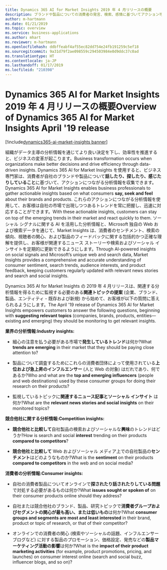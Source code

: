 ```yaml
---
title: Dynamics 365 AI for Market Insights 2019 年 4 月リリースの概要
description: ブランドや製品についての消費者の発言、検索、感情に基づいてアクション可能な分析情報を収集します。
author: m-hartmann
ms.date: 01/21/2019
ms.topic: overview
ms.service: business-applications
ms.author: mhart
ms.reviewer: m-hartmann
ms.openlocfilehash: ddbffeabf4af55ec82dd754e24fb191259c5ef18
ms.sourcegitcommit: 9a31d79f2ae098559c294503984e0d9ddc37c0ad
ms.translationtype: HT
ms.contentlocale: ja-JP
ms.lasthandoff: 01/17/2019
ms.locfileid: "210398"
---
```

#  <a name="overview-of-dynamics-365-ai-for-market-insights-april-19-release"></a><span data-ttu-id="0e85e-103">Dynamics 365 AI for Market Insights 2019 年 4 月リリースの概要</span><span class="sxs-lookup"><span data-stu-id="0e85e-103">Overview of Dynamics 365 AI for Market Insights April '19 release</span></span>
[!include[dynamics365-ai-market-insights banner](../../includes/dynamics365-ai-market-insights.md)]


<span data-ttu-id="0e85e-104">組織がデータ主導の分析情報を通じてより良い決定を下し、効率性を推進すると、ビジネスの変革が起こります。</span><span class="sxs-lookup"><span data-stu-id="0e85e-104">Business transformation occurs when organizations make better decisions and drive efficiency through data-driven insights.</span></span> <span data-ttu-id="0e85e-105">Dynamics 365 AI for Market Insights を使用すると、ビジネス専門家は、消費者が自社のブランドや製品について**話したり、探したり、感じたりしていること**に基づいて、アクションにつながる分析情報を収集できます。</span><span class="sxs-lookup"><span data-stu-id="0e85e-105">Dynamics 365 AI for Market Insights enables business professionals to gather actionable insights based on what consumers **say, seek and feel** about their brands and products.</span></span> <span data-ttu-id="0e85e-106">これらのアクションにつながる分析情報を使用して、お客様は自社の市場で出現しつつあるトレンドを常に把握し、迅速に対応することができます。</span><span class="sxs-lookup"><span data-stu-id="0e85e-106">With these actionable insights, customers can stay on top of the emerging trends in their market and react quickly to them.</span></span> <span data-ttu-id="0e85e-107">ソーシャル シグナルに関する AI を活用した分析情報と、Microsoft 独自の Web および検索データを通じて、Market Insights は、消費者のセンチメント、検索の傾向、視聴者の関心、および製品のフィードバックに関する包括的かつ正確な理解を提供し、お客様が関連するニュース ストーリーや検索およびソーシャル インサイトを定期的に更新できるようにします。</span><span class="sxs-lookup"><span data-stu-id="0e85e-107">Through AI-powered insights on social signals and Microsoft’s unique web and search data, Market Insights provides a comprehensive and accurate understanding of consumer sentiment, search trends, audience interests, and product feedback, keeping customers regularly updated with relevant news stories and search and social insights.</span></span>

<span data-ttu-id="0e85e-108">Dynamics 365 AI for Market Insights の 2019 年 4 月リリースは、関連する分析情報を得るために監視する必要のある**関連トピックの提案** (企業、ブランド、製品、エンティティ - 既存および新規) から始めて、お客様が以下の質問に答えられるようにします。</span><span class="sxs-lookup"><span data-stu-id="0e85e-108">The April '19 release of Dynamics 365 AI for Market Insights empowers customers to answer the following questions, beginning with **suggesting relevant topics** (companies, brands, products, entities—existing and emerging) they should be monitoring to get relevant insights.</span></span>

<span data-ttu-id="0e85e-109">**業界の分析情報:**</span><span class="sxs-lookup"><span data-stu-id="0e85e-109">**Industry insights:**</span></span>

-   <span data-ttu-id="0e85e-110">細心の注意を払う必要がある市場で**発生しているトレンド**は何か?</span><span class="sxs-lookup"><span data-stu-id="0e85e-110">What **trends are emerging** in their market that they should be paying close attention to?</span></span> 

-   <span data-ttu-id="0e85e-111">製品について調査するためにこれらの消費者団体によって使用されている**上位および急上昇のインフルエンサー** (人と Web の対象) はだれであり、何であるか?</span><span class="sxs-lookup"><span data-stu-id="0e85e-111">Who and what are the **top and emerging influencers** (people and web destinations) used by these consumer groups for doing their research on their products?</span></span>

-   <span data-ttu-id="0e85e-112">監視しているトピックに**関連するニュース記事とソーシャル インサイト** は何か?</span><span class="sxs-lookup"><span data-stu-id="0e85e-112">What are the **relevant news stories and social insights** on their monitored topics?</span></span>  

<span data-ttu-id="0e85e-113">**競合他社に関する分析情報:**</span><span class="sxs-lookup"><span data-stu-id="0e85e-113">**Competition insights:**</span></span>

-   <span data-ttu-id="0e85e-114">**競合他社と比較して**自社製品の検索およびソーシャルな**興味**のトレンドはどうか?</span><span class="sxs-lookup"><span data-stu-id="0e85e-114">How is search and social **interest** trending on their products **compared to competitors**?</span></span> 

-   <span data-ttu-id="0e85e-115">**競合他社と比較して** Web およびソーシャル メディア上での自社製品の**センチメント**はどのようなものか?</span><span class="sxs-lookup"><span data-stu-id="0e85e-115">What is the **sentiment** on their products **compared to competitors** in the web and on social media?</span></span> 

<span data-ttu-id="0e85e-116">**消費者の分析情報:**</span><span class="sxs-lookup"><span data-stu-id="0e85e-116">**Consumer insights:**</span></span>

-   <span data-ttu-id="0e85e-117">自社の消費者製品についてオンラインで**探されたり話されたりしている問題**で対処する必要があるものは何か?</span><span class="sxs-lookup"><span data-stu-id="0e85e-117">What **issues sought or spoken of** on their consumer products online should they address?</span></span> 

-   <span data-ttu-id="0e85e-118">自社または競合他社のブランド、製品、研究トピックで**消費者グループおよびセグメントの関心が最も高い、または低いもの**は何か?</span><span class="sxs-lookup"><span data-stu-id="0e85e-118">What **consumer groups and segments are most and least interested** in their brand, product or topic of research, or that of their competitor?</span></span>

-   <span data-ttu-id="0e85e-119">オンラインでの消費者の関心 (検索やソーシャルの話題、インフルエンサー ブログなど) に対する製品のプロモーション、価格設定、発売などの**製品マーケティング活動の影響**は何か?</span><span class="sxs-lookup"><span data-stu-id="0e85e-119">What is the **impact of their product marketing activities** (for example, product promotions, pricing, and launches) on consumer interest online (search and social buzz, influencer blogs, and so on)?</span></span> 
